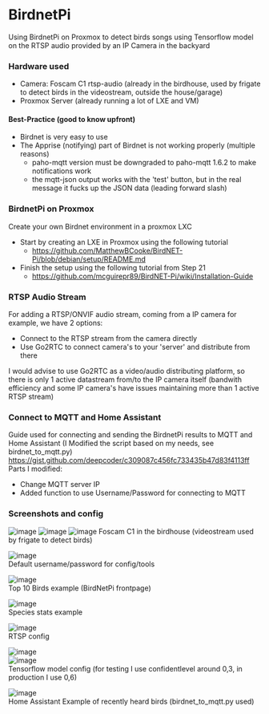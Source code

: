 # BirdnetPi
Using BirdnetPi on Proxmox to detect birds songs using Tensorflow model on the RTSP audio provided by an IP Camera in the backyard

### Hardware used
- Camera: Foscam C1 rtsp-audio (already in the birdhouse, used by frigate to detect birds in the videostream, outside the house/garage)
- Proxmox Server (already running a lot of LXE and VM)

#### Best-Practice (good to know upfront)
- Birdnet is very easy to use
- The Apprise (notifying) part of Birdnet is not working properly (multiple reasons)
  - paho-mqtt version must be downgraded to paho-mqtt 1.6.2 to make notifications work
  - the mqtt-json output works with the 'test' button, but in the real message it fucks up the JSON data (leading forward slash)

### BirdnetPi on Proxmox
Create your own Birdnet environment in a proxmox LXC
- Start by creating an LXE in Proxmox using the following tutorial  
  - https://github.com/MatthewBCooke/BirdNET-Pi/blob/debian/setup/README.md  
- Finish the setup using the following tutorial from Step 21  
  - https://github.com/mcguirepr89/BirdNET-Pi/wiki/Installation-Guide  

### RTSP Audio Stream
For adding a RTSP/ONVIF audio stream, coming from a IP camera for example, we have 2 options:  
- Connect to the RTSP stream from the camera directly
- Use Go2RTC to connect camera's to your 'server' and distribute from there

I would advise to use Go2RTC as a video/audio distributing platform, so there is only 1 active datastream from/to the IP camera itself (bandwith efficiency and some IP camera's have issues maintaining more than 1 active RTSP stream)  

### Connect to MQTT and Home Assistant
Guide used for connecting and sending the BirdnetPi results to MQTT and Home Assistant (I Modified the script based on my needs, see birdnet_to_mqtt.py)  
https://gist.github.com/deepcoder/c309087c456fc733435b47d83f4113ff  
Parts I modified:  
- Change MQTT server IP
- Added function to use Username/Password for connecting to MQTT


### Screenshots and config
![image](https://github.com/kippesikgithub/birdnet_install/assets/100353268/296cdbd6-1dad-4254-9a66-14ac2197ef28)
![image](https://github.com/kippesikgithub/birdnet_install/assets/100353268/0fecb7b1-81ed-4328-9157-7a7c22bbb7cd)
![image](https://github.com/kippesikgithub/birdnet_install/assets/100353268/7ad784ed-9482-4b03-bd02-2b858184b326)
Foscam C1 in the birdhouse (videostream used by frigate to detect birds)  

![image](https://github.com/kippesikgithub/birdnet_install/assets/100353268/e8023f62-c776-4ba3-b326-98e87196616c)  
Default username/password for config/tools  

![image](https://github.com/kippesikgithub/birdnet_install/assets/100353268/b789952a-ce69-4dc9-b8b4-788123b3b837)  
Top 10 Birds example (BirdNetPi frontpage)  

![image](https://github.com/kippesikgithub/birdnet_install/assets/100353268/7c037dc6-2a61-482c-bd9d-b0d7dd4a5249)  
Species stats example  

![image](https://github.com/kippesikgithub/birdnet_install/assets/100353268/edb9ab05-164f-41f6-a448-f537a66f4179)  
RTSP config

![image](https://github.com/kippesikgithub/birdnet_install/assets/100353268/b0766ce2-5d19-4c4b-8159-dc008423ca80)  
![image](https://github.com/kippesikgithub/birdnet_install/assets/100353268/eeb94ba5-0567-4098-8447-3c32ccc9151e)  
Tensorflow model config (for testing I use confidentlevel around 0,3, in production I use 0,6)  

![image](https://github.com/kippesikgithub/birdnet_install/assets/100353268/9b242827-701e-4729-88f2-7fbbc91b4640)  
Home Assistant Example of recently heard birds (birdnet_to_mqtt.py used)





